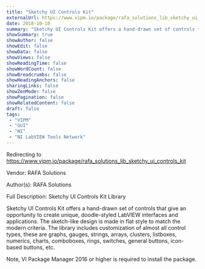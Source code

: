 ```yaml
---
title: "Sketchy UI Controls Kit"
externalUrl: https://www.vipm.io/package/rafa_solutions_lib_sketchy_ui_controls_kit
date: 2018-10-10
summary: "Sketchy UI Controls Kit offers a hand-drawn set of controls that give an opportunity to create unique, doodle-styled LabVIEW interfaces and applications."
showSummary: true
showAuthor: false
showEdit: false
showData: false
showViews: false
showReadingTime: false
showWordCount: false
showBreadcrumbs: false
showHeadingAnchors: false
sharingLinks: false
showZenMode: false
showPagination: false
showRelatedContent: false
draft: false
tags:
 - "VIPM"
 - "GUI"
 - "NI"
 - "NI LabVIEW Tools Network"
---
```


Redirecting to https://www.vipm.io/package/rafa_solutions_lib_sketchy_ui_controls_kit

Vendor: RAFA Solutions

Author(s): RAFA Solutions
 
Full Description:
Sketchy UI Controls Kit Library

Sketchy UI Controls Kit offers a hand-drawn set of controls that give an opportunity to create unique, doodle-styled LabVIEW interfaces and applications.
The sketch-like design is made in flat style to match the modern criteria. 
The library includes customization of almost all control types, these are graphs, gauges, strings, arrays, clusters, listboxes, numerics, charts, comboboxes, rings, switches, general buttons, icon-based buttons, etc. 

Note, VI Package Manager 2016 or higher is required to install the package.